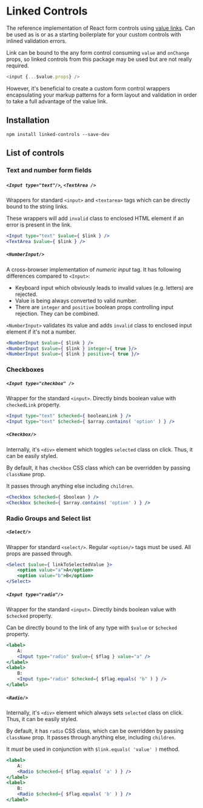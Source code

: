 # Linked Controls

The reference implementation of React form controls using [value links](https://github.com/VoliJS/NestedLink). Can be used as is or as a starting boilerplate for your custom controls with inlined validation errors.

Link can be bound to the any form control consuming `value` and `onChange` props, so linked controls from this package may be used but are not really required.

```javascript
<input {...$value.props} />
```

However, it's beneficial to create a custom form control wrappers encapsulating your markup patterns for a form layout and validation in order to take a full advantage of the value link.

## Installation

    npm install linked-controls --save-dev

## List of controls

### Text and number form fields 

##### `<Input type="text"/>`, `<TextArea />` 

Wrappers for standard `<input>` and `<textarea>` tags which can be directly bound to the string links.

These wrappers will add `invalid` class to enclosed HTML element if an error is present in the link.

```jsx
<Input type="text" $value={ $link } />
<TextArea $value={ $link } />
```

##### `<NumberInput/>`

A cross-browser implementation of *numeric input* tag. It has following differences compared to `<Input>`:

- Keyboard input which obviously leads to invalid values (e.g. letters) are rejected.
- Value is being always converted to valid number.
- There are `integer` and `positive` boolean props controlling input rejection. They can be combined.

`<NumberInput>` validates its value and adds `invalid` class to enclosed input element if it's not a number.

```jsx
<NumberInput $value={ $link } />
<NumberInput $value={ $link } integer={ true }/>
<NumberInput $value={ $link } positive={ true }/>
```

### Checkboxes

##### `<Input type="checkbox" />`

Wrapper for the standard `<input>`. Directly binds boolean value with `checkedLink` property.

```jsx
<Input type="text" $checked={ booleanLink } />
<Input type="text" $checked={ $array.contains( 'option' ) } />
```

##### `<Checkbox/>`

Internally, it's `<div>` element which toggles `selected` class on click.
Thus, it can be easily styled.

By default, it has `checkbox` CSS class which can be overridden by passing `className` prop.

It passes through anything else including `children`.
 
```jsx
<Checkbox $checked={ $boolean } />
<Checkbox $checked={ $array.contains( 'option' ) } />
```

### Radio Groups and Select list

##### `<Select/>`

Wrapper for standard `<select/>`. Regular `<option/>` tags must be used. All props are passed through.

```jsx
<Select $value={ linkToSelectedValue }>
    <option value="a">A</option>
    <option value="b">B</option>
</Select>
```

##### `<Input type="radio"/>`
      
Wrapper for the standard `<input>`. Directly binds boolean value with `$checked` property.

Can be directly bound to the link of any type with `$value` or `$checked` property.

```jsx
<label>
    A:
    <Input type="radio" $value={ $flag } value="a" />
</label>
<label>
    B:
    <Input type="radio" $checked={ $flag.equals( "b" ) } />
</label>
```

##### `<Radio/>`

Internally, it's `<div>` element which always sets `selected` class on click. Thus,
it can be easily styled. 

By default, it has `radio` CSS class, which can be overridden by passing `className` prop.
It passes through anything else, including `children`.

It *must* be used in conjunction with `$link.equals( 'value' )` method.

```jsx
<label>
    A:
    <Radio $checked={ $flag.equals( 'a' ) } />
</label>
<label>
    B:
    <Radio $checked={ $flag.equals( 'b' ) } />
</label>
```
